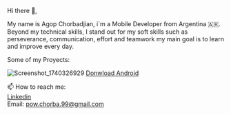 

<!--
**PowChorba/PowChorba** is a ✨ _special_ ✨ repository because its `README.md` (this file) appears on your GitHub profile.

Here are some ideas to get you started:

- 🔭 I’m currently working on ...
- 🌱 I’m currently learning ...
- 👯 I’m looking to collaborate on ...
- 🤔 I’m looking for help with ...
- 💬 Ask me about ...
- 📫 How to reach me: ...
- 😄 Pronouns: ...
- ⚡ Fun fact: ...
-->
Hi there 👋,

My name is Agop Chorbadjian, i`m a Mobile Developer from Argentina 🇦🇷.
Beyond my technical skills, I stand out for my soft skills such as perseverance, communication, effort and teamwork my main goal is to learn and improve every day.

Some of my Proyects:

![Screenshot_1740326929](https://github.com/user-attachments/assets/1dfca7f3-2a6d-408b-a114-50cde9046511)
<a href='https://drive.google.com/file/d/1ofts-glCuda5TG5GRHHrUuO89JF2es_E/view?usp=drive_link' target='onblanc_'>Donwload Android</a>

📫 How to reach me:<br/>
<a href='https://www.linkedin.com/in/agopchorbadjian/' target='onblanc_'>Linkedin</a><br/>
Email: pow.chorba.99@gmail.com
